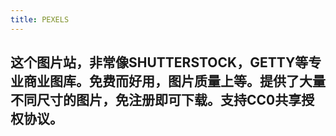 ```yaml
---
title: PEXELS  
---
```


## 这个图片站，非常像SHUTTERSTOCK，GETTY等专业商业图库。免费而好用，图片质量上等。提供了大量不同尺寸的图片，免注册即可下载。支持CC0共享授权协议。
